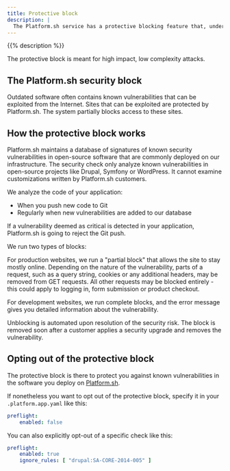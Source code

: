 ```yaml
---
title: Protective block
description: |
  The Platform.sh service has a protective blocking feature that, under certain circumstances, restricts access to web sites with security vulnerabilities. We use this partial blocking method to prevent exploitation of known security vulnerabilities.
---
```


{{% description %}}

The protective block is meant for high impact, low complexity attacks.

## The Platform.sh security block

Outdated software often contains known vulnerabilities that can be exploited from the Internet. Sites that can be exploited are protected by Platform.sh. The system partially blocks access to these sites.

## How the protective block works

Platform.sh maintains a database of signatures of known security vulnerabilities in open-source software that are commonly deployed on our infrastructure. The security check only analyze known vulnerabilities in open-source projects like Drupal, Symfony or WordPress. It cannot examine customizations written by Platform.sh customers.

We analyze the code of your application:

* When you push new code to Git
* Regularly when new vulnerabilities are added to our database

If a vulnerability deemed as critical is detected in your application, Platform.sh is going to reject the Git push.

We run two types of blocks:

For production websites, we run a "partial block" that allows the site to stay mostly online. Depending on the nature of the vulnerability, parts of a request, such as a query string, cookies or any additional headers, may be removed from GET requests. All other requests may be blocked entirely - this could apply to logging in, form submission or product checkout.

For development websites, we run complete blocks, and the error message gives you detailed information about the vulnerability.

Unblocking is automated upon resolution of the security risk. The block is removed soon after a customer applies a security upgrade and removes the vulnerability.

## Opting out of the protective block

The protective block is there to protect you against known vulnerabilities in the software you deploy on [Platform.sh](https://platform.sh).

If nonetheless you want to opt out of the protective block, specify it in your `.platform.app.yaml` like this:

```yaml {location=".platform.app.yaml"}
preflight:
    enabled: false
```

You can also explicitly opt-out of a specific check like this:

```yaml {location=".platform.app.yaml"}
preflight:
    enabled: true
    ignore_rules: [ "drupal:SA-CORE-2014-005" ]
```
